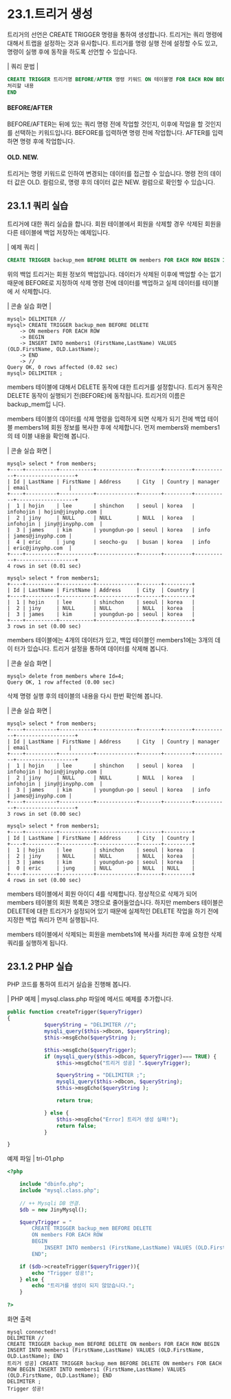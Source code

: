 # 23.1.트리거 생성 
트리거의 선언은 CREATE TRIGGER 명령을 통하여 생성합니다. 트리거는 쿼리 명령에 대해서 트랩을 설정하는 것과 유사합니다. 트리거를 명령 실행 전에 설정할 수도 있고, 명령이 실행 후에 동작을 하도록 선언할 수 있습니다.  

| 쿼리 문법 | 
```sql
CREATE TRIGGER 트리거명 BEFORE/AFTER 명령 키워드 ON 테이블명 FOR EACH ROW BEGIN 
처리할 내용 
END 
```

#### BEFORE/AFTER 
BEFORE/AFTER는 뒤에 있는 쿼리 명령 전에 작업할 것인지, 이후에 작업을 할 것인지 를 선택하는 키워드입니다. BEFORE를 입력하면 명령 전에 작업합니다. AFTER를 입력 하면 명령 후에 작업합니다.  

#### OLD. NEW. 
트리거는 명령 키워드로 인하여 변경되는 데이터를 접근할 수 있습니다. 명령 전의 데이 터 값은 OLD. 컬럼으로, 명령 후의 데이터 값은 NEW. 컬럼으로 확인할 수 있습니다.  

## 23.1.1 쿼리 실습 
트리거에 대한 쿼리 실습을 합니다. 회원 테이블에서 회원을 삭제할 경우 삭제된 회원을 다른 테이블에 백업 저장하는 예제입니다.  

| 예제 쿼리 | 
```sql
CREATE TRIGGER backup_mem BEFORE DELETE ON members FOR EACH ROW BEGIN INSERT INTO members1 (FirstName,LastName) VALUES (OLD.FirstName, OLD. LastName); END 
```

위의 백업 트리거는 회원 정보의 백업입니다. 데이터가 삭제된 이후에 백업할 수는 없기 때문에 BEFORE로 지정하여 삭제 명령 전에 데이터를 백업하고 실제 데이터를 테이블에 서 삭제합니다.  

| 콘솔 실습 화면 | 
```
mysql> DELIMITER //
mysql> CREATE TRIGGER backup_mem BEFORE DELETE
    -> ON members FOR EACH ROW
    -> BEGIN
    -> INSERT INTO members1 (FirstName,LastName) VALUES (OLD.FirstName, OLD.LastName);
    -> END
    -> //
Query OK, 0 rows affected (0.02 sec)
mysql> DELIMITER ;

```

members 테이블에 대해서 DELETE 동작에 대한 트리거를 설정합니다. 트리거 동작은 DELETE 동작이 실행되기 전(BEFORE)에 동작됩니다. 트리거의 이름은 backup_mem입 
니다.  

members 테이블의 데이터를 삭제 명령을 입력하게 되면 삭제가 되기 전에 백업 테이블 members1에 회원 정보를 복사한 후에 삭제합니다. 먼저 members와 members1의 테 
이블 내용을 확인해 봅니다.  

| 콘솔 실습 화면 | 
```
mysql> select * from members;
+----+----------+-----------+-------------+-------+---------+-----------+-------------------+
| Id | LastName | FirstName | Address     | City  | Country | manager   | email             |
+----+----------+-----------+-------------+-------+---------+-----------+-------------------+
|  1 | hojin    | lee       | shinchon    | seoul | korea   | infohojin | hojin@jinyphp.com |
|  2 | jiny     | NULL      | NULL        | NULL  | korea   | infohojin | jiny@jinyphp.com  |
|  3 | james    | kim       | youngdun-po | seoul | korea   | info      | james@jinyphp.com |
|  4 | eric     | jung      | seocho-gu   | busan | korea   | info      | eric@jinyphp.com  |
+----+----------+-----------+-------------+-------+---------+-----------+-------------------+
4 rows in set (0.01 sec)

mysql> select * from members1;
+----+----------+-----------+-------------+-------+---------+
| Id | LastName | FirstName | Address     | City  | Country |
+----+----------+-----------+-------------+-------+---------+
|  1 | hojin    | lee       | shinchon    | seoul | korea   |
|  2 | jiny     | NULL      | NULL        | NULL  | korea   |
|  3 | james    | kim       | youngdun-po | seoul | korea   |
+----+----------+-----------+-------------+-------+---------+
3 rows in set (0.00 sec)

```

members 테이블에는 4개의 데이터가 있고, 백업 테이블인 members1에는 3개의 데이 터가 있습니다. 트리거 설정을 통하여 데이터를 삭제해 봅니다.  

| 콘솔 실습 화면 | 
```
mysql> delete from members where Id=4;
Query OK, 1 row affected (0.00 sec)

```

삭제 명령 실행 후의 테이블의 내용을 다시 한번 확인해 봅니다.  

| 콘솔 실습 화면 | 
```
mysql> select * from members;
+----+----------+-----------+-------------+-------+---------+-----------+-------------------+
| Id | LastName | FirstName | Address     | City  | Country | manager   | email             |
+----+----------+-----------+-------------+-------+---------+-----------+-------------------+
|  1 | hojin    | lee       | shinchon    | seoul | korea   | infohojin | hojin@jinyphp.com |
|  2 | jiny     | NULL      | NULL        | NULL  | korea   | infohojin | jiny@jinyphp.com  |
|  3 | james    | kim       | youngdun-po | seoul | korea   | info      | james@jinyphp.com |
+----+----------+-----------+-------------+-------+---------+-----------+-------------------+
3 rows in set (0.00 sec)

mysql> select * from members1;
+----+----------+-----------+-------------+-------+---------+
| Id | LastName | FirstName | Address     | City  | Country |
+----+----------+-----------+-------------+-------+---------+
|  1 | hojin    | lee       | shinchon    | seoul | korea   |
|  2 | jiny     | NULL      | NULL        | NULL  | korea   |
|  3 | james    | kim       | youngdun-po | seoul | korea   |
|  0 | eric     | jung      | NULL        | NULL  | NULL    |
+----+----------+-----------+-------------+-------+---------+
4 rows in set (0.00 sec)

```

members 테이블에서 회원 아이디 4를 삭제합니다. 정상적으로 삭제가 되어 members 테이블의 회원 목록은 3명으로 줄어들었습니다. 하지만 members 테이블은 DELETE에 대한 트리거가 설정되어 있기 때문에 실제적인 DELETE 작업을 하기 전에 지정한 백업 쿼리가 먼저 실행됩니다.  

members 테이블에서 삭제되는 회원을 membets1에 복사를 처리한 후에 요청한 삭제 쿼리를 실행하게 됩니다.  

## 23.1.2 PHP 실습 
PHP 코드를 통하여 트리거 실습을 진행해 봅니다.  

| PHP 예제 | 
mysql.class.php 파일에 메서드 예제를 추가합니다.  
```php
public function createTrigger($queryTrigger)
{
            $queryString = "DELIMITER //";
            mysqli_query($this->dbcon, $queryString);
            $this->msgEcho($queryString );

            $this->msgEcho($queryTrigger);
            if (mysqli_query($this->dbcon, $queryTrigger)=== TRUE) {
                $this->msgEcho("트리거 성공] ".$queryTrigger);

                $queryString = "DELIMITER ;";
                mysqli_query($this->dbcon, $queryString);
                $this->msgEcho($queryString );

                return true;

            } else {
                $this->msgEcho("Error] 트리거 생성 실패!");
                return false;
            }

}

```

예제 파일 | tri-01.php 
```php
<?php

	include "dbinfo.php";
	include "mysql.class.php";
 
	// ++ Mysqli DB 연결.
	$db = new JinyMysql();

	$queryTrigger = "
        CREATE TRIGGER backup_mem BEFORE DELETE
        ON members FOR EACH ROW
        BEGIN
            INSERT INTO members1 (FirstName,LastName) VALUES (OLD.FirstName, OLD.LastName);
        END";

	if ($db->createTrigger($queryTrigger)){
		echo "Trigger 성공!";
	} else {
		echo "트리거를 생성이 되지 않았습니다.";
	}  
 
?>

```

화면 출력 
```
mysql connected!
DELIMITER //
CREATE TRIGGER backup_mem BEFORE DELETE ON members FOR EACH ROW BEGIN INSERT INTO members1 (FirstName,LastName) VALUES (OLD.FirstName, OLD.LastName); END
트리거 성공] CREATE TRIGGER backup_mem BEFORE DELETE ON members FOR EACH ROW BEGIN INSERT INTO members1 (FirstName,LastName) VALUES (OLD.FirstName, OLD.LastName); END
DELIMITER ;
Trigger 성공!

```